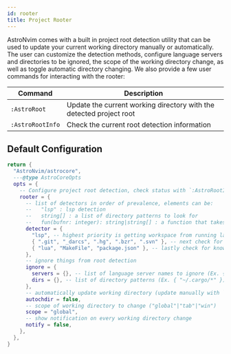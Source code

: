 ```yaml
---
id: rooter
title: Project Rooter
---
```


AstroNvim comes with a built in project root detection utility that can be used to update your current working directory manually or automatically. The user can customize the detection methods, configure language servers and directories to be ignored, the scope of the working directory change, as well as toggle automatic directory changing. We also provide a few user commands for interacting with the rooter:

| Command          | Description                                                         |
| ---------------- | ------------------------------------------------------------------- |
| `:AstroRoot`     | Update the current working directory with the detected project root |
| `:AstroRootInfo` | Check the current root detection information                        |

## Default Configuration

```lua title="lua/plugins/astrocore_rooter.lua"
return {
  "AstroNvim/astrocore",
  ---@type AstroCoreOpts
  opts = {
    -- Configure project root detection, check status with `:AstroRootInfo`
    rooter = {
      -- list of detectors in order of prevalence, elements can be:
      --   "lsp" : lsp detection
      --   string[] : a list of directory patterns to look for
      --   fun(bufnr: integer): string|string[] : a function that takes a buffer number and outputs detected roots
      detector = {
        "lsp", -- highest priority is getting workspace from running language servers
        { ".git", "_darcs", ".hg", ".bzr", ".svn" }, -- next check for a version controlled parent directory
        { "lua", "MakeFile", "package.json" }, -- lastly check for known project root files
      },
      -- ignore things from root detection
      ignore = {
        servers = {}, -- list of language server names to ignore (Ex. { "efm" })
        dirs = {}, -- list of directory patterns (Ex. { "~/.cargo/*" })
      },
      -- automatically update working directory (update manually with `:AstroRoot`)
      autochdir = false,
      -- scope of working directory to change ("global"|"tab"|"win")
      scope = "global",
      -- show notification on every working directory change
      notify = false,
    },
  },
}
```
